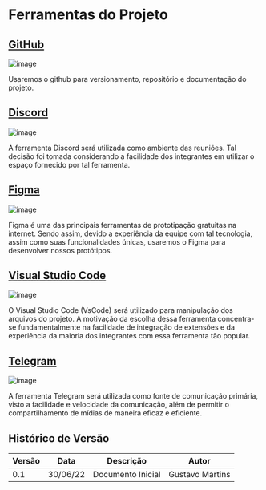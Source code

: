 # Ferramentas do Projeto

## [GitHub](https://github.com)
 
![image](https://user-images.githubusercontent.com/72039007/176484543-35225d6c-4a2e-464f-adac-e23c6ff5a086.png)

Usaremos o github para versionamento, repositório e documentação do projeto.

## [Discord](https://discord.com)

![image](https://user-images.githubusercontent.com/72039007/176481968-2284f8d6-db6c-49ee-bd24-ac37b13eb124.png)

A ferramenta Discord será utilizada como ambiente das reuniões. Tal decisão foi tomada considerando a facilidade dos integrantes em utilizar o espaço fornecido por tal ferramenta.

## [Figma](https://www.figma.com)

![image](https://user-images.githubusercontent.com/72039007/176485500-7310a651-6fb0-42ec-b2fa-d40520ba71c8.png)

Figma é uma das principais ferramentas de prototipação gratuitas na internet. Sendo assim, devido a experiência da equipe com tal tecnologia, assim como suas funcionalidades únicas, usaremos o Figma para desenvolver nossos protótipos.

## [Visual Studio Code](https://code.visualstudio.com)

![image](https://user-images.githubusercontent.com/72039007/176487002-0cc7c72e-e4f9-4571-844d-484f391eecc2.png)

O Visual Studio Code (VsCode) será utilizado para manipulação dos arquivos do projeto. A motivação da escolha dessa ferramenta concentra-se fundamentalmente na facilidade de integração de extensões e da experiência da maioria dos integrantes com essa ferramenta tão popular.

## [Telegram](https://telegram.org)

![image](https://user-images.githubusercontent.com/72039007/176481838-48ff573d-3f72-4dcb-a235-a0053bff3bd6.png)

A ferramenta Telegram será utilizada como fonte de comunicação primária, visto a facilidade e velocidade da comunicação, além de permitir o compartilhamento de mídias de maneira eficaz e eficiente.

## Histórico de Versão

| Versão | Data | Descrição | Autor |
|--------|------|-----------|-------|
| 0.1 | 30/06/22 | Documento Inicial | Gustavo Martins |
